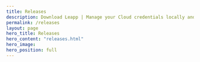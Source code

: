 ```yaml
---
title: Releases
description: Download Leapp | Manage your Cloud credentials locally and improve your workflow with the only open-source desktop app you’ll ever need.
permalink: /releases
layout: page
hero_title: Releases
hero_content: "releases.html"
hero_image: 
hero_position: full
---
```


